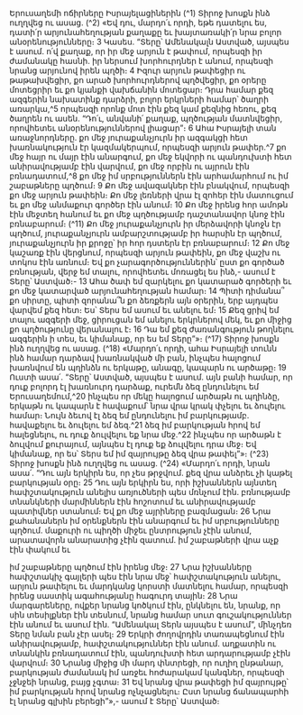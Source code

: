 
Երուսաղեմի ոճիրները
Իսրայելացիներին
(^1) Տիրոջ խոսքն ինձ ուղղվեց ու ասաց. (^2) «Եվ դու, մարդո՛ւ որդի, եթե դատելու ես, դատի՛ր արյունահեղության
քաղաքը եւ խայտառակի՛ր նրա բոլոր անօրենությունները։ 3 Կասես. “Տերը՝ Ամենակալն Աստված, այսպես է ասում. ո՛վ
քաղաք, որ իր մեջ արյուն է թափում, որպեսզի իր ժամանակը հասնի. իր ներսում խորհուրդներ է անում, որպեսզի նրանց
արյունով իրեն պղծի։ 4 Իզուր արյուն թափեցիր ու թաթախվեցիր, քո արած խորհուրդներով պղծվեցիր, քո օրերը
մոտեցրիր եւ քո կյանքի վախճանին մոտեցար։ Դրա համար քեզ ազգերին նախատինք դարձրի, բոլոր երկրների համար՝
ծաղրի առարկա,^5 որպեսզի որոնք մոտ էին քեզ կամ քեզնից հեռու, քեզ ծաղրեն ու ասեն. “Դո՛ւ, անվանի՛ քաղաք,
պղծության մատնվեցիր, որովհետեւ անօրենություններով լիացար”։ 6 Ահա Իսրայելի տան առաջնորդները. քո մեջ
յուրաքանչյուրն իր ազգակցի հետ խառնակություն էր կազմակերպում, որպեսզի արյուն թափեր.^7 քո մեջ հայր ու մայր
էին անարգում, քո մեջ եկվորի ու պանդուխտի հետ անիրավությամբ էին վարվում, քո մեջ որբին ու այրուն էին
բռնադատում,^8 քո մեջ իմ սրբություններն էին արհամարհում ու իմ շաբաթները պղծում։ 9 Քո մեջ ավազակներ էին
բնակվում, որպեսզի քո մեջ արյուն թափեին։ Քո մեջ լեռների վրա էլ զոհեր էին մատուցում եւ քո մեջ անմաքուր գործեր
էին անում։ 10 Քո մեջ իրենց հոր ամոթն էին մեջտեղ հանում եւ քո մեջ պղծությամբ դաշտանավոր կնոջ էին բռնաբարում։
(^11) Քո մեջ յուրաքանչյուրն իր մերձավորի կնոջն էր պղծում, յուրաքանչյուրն ամբարշտությամբ իր հարսին էր պղծում,
յուրաքանչյուրն իր քրոջը՝ իր հոր դստերն էր բռնաբարում։ 12 Քո մեջ կաշառք էին վերցնում, որպեսզի արյուն թափեին,
քո մեջ վաշխ ու տոկոս էին առնում։ Եվ քո չարագործություններին՝ ըստ քո գործած բռնության, վերջ եմ տալու,
որովհետեւ մոռացել ես ինձ,- ասում է Տերը՝ Աստված։- 13 Ահա ծափ եմ զարկելու քո կատարած գործերի եւ քո մեջ
կատարված արյունահեղության համար։ 14 Պիտի դիմանա՞ քո սիրտը, պիտի զորանա՞ն քո ձեռքերն այն օրերին, երբ
այդպես վարվեմ քեզ հետ։ Ես՝ Տերս եմ ասում եւ անելու եմ։ 15 Քեզ ցրիվ եմ տալու ազգերի մեջ, ցիրուցան եմ անելու
երկրներով մեկ, եւ քո միջից քո պղծությունը վերանալու է։ 16 Դա եմ քեզ ժառանգություն թողնելու ազգերին ի տես, եւ
կիմանաք, որ ես եմ Տերը”»։
(^17) Տիրոջ խոսքն ինձ ուղղվեց ու ասաց. (^18) «Մարդո՛ւ որդի, ահա Իսրայելի տունն ինձ համար դարձավ խառնակված
մի բան, ինչպես հալոցում խառնվում են պղինձն ու երկաթը, անագը, կապարն ու արծաթը։ 19 Ուստի ասա՛. “Տերը՝
Աստված, այսպես է ասում. այն բանի համար, որ դուք բոլորդ էլ խառնուրդ դարձաք, ուրեմն ձեզ ընդունելու եմ
Երուսաղեմում,^20 ինչպես որ մեկը հալոցում արծաթն ու պղինձը, երկաթն ու կապարն է հավաքում՝ նրա վրա կրակ փչելու
եւ ձուլելու համար։ Նույն ձեւով էլ ձեզ եմ ընդունելու իմ բարկությամբ. հավաքելու եւ ձուլելու եմ ձեզ.^21 ձեզ իմ բարկության
հրով եմ հալեցնելու, ու դուք ձուլվելու եք նրա մեջ.^22 ինչպես որ արծաթն է ձուլվում քուրայում, այնպես էլ դուք եք
ձուլվելու դրա մեջ։ Եվ կիմանաք, որ ես՝ Տերս եմ իմ զայրույթը ձեզ վրա թափել”»։
(^23) Տիրոջ խոսքն ինձ ուղղվեց ու ասաց. (^24) «Մարդո՛ւ որդի, նրան ասա՛. “Դու այն երկիրն ես, որ չես թրջվում. քեզ վրա
անձրեւ չի կաթել բարկության օրը։ 25 Դու այն երկիրն ես, որի իշխաններն այնտեղ հափշտակություն անելիս առյուծների
պես մռնչում էին. բռնությամբ տնանկների մարմիններն էին հոշոտում եւ անիրավությամբ պատիվներ ստանում։ Եվ քո
մեջ այրիները բազմացան։ 26 Նրա քահանաներն իմ օրենքներն էին անարգում եւ իմ սրբությունները պղծում. մաքուրի ու
պիղծի միջեւ ընտրություն չէին անում, արատավորն անարատից չէին զատում. իմ շաբաթների վրա աչք էին փակում եւ


իմ շաբաթները պղծում էին իրենց մեջ։ 27 Նրա իշխանները հափշտակիչ գայլերի պես էին նրա մեջ՝ հափշտակություն
անելու, արյուն թափելու եւ մարդկանց կորստի մատնելու համար, որպեսզի իրենց սաստիկ ագահությանը հագուրդ
տային։ 28 Նրա մարգարեները, ովքեր նրանց կոծկում էին, ընկնելու են, նրանք, որ սին տեսիլքներ էին տեսնում, նրանց
համար սուտ գուշակություններ էին անում եւ ասում էին. “Ամենակալ Տերն այսպես է ասում”, մինչդեռ Տերը նման բան
չէր ասել։ 29 Երկրի ժողովրդին տառապեցնում էին անիրավությամբ, հափշտակություններ էին անում. աղքատին ու
տնանկին բռնադատում էին, պանդուխտի հետ արդարությամբ չէին վարվում։ 30 Նրանց միջից մի մարդ փնտրեցի, որ
ուղիղ ընթանար, բարկության ժամանակ իմ առջեւ հոժարակամ կանգներ, որպեսզի չջնջեի նրանց, բայց չգտա։ 31 Եվ
նրանց վրա թափեցի իմ զայրույթը՝ իմ բարկության հրով նրանց ոչնչացնելու։ Ըստ նրանց ճանապարհի էլ նրանց գլխին
բերեցի”»,- ասում է Տերը՝ Աստված։
